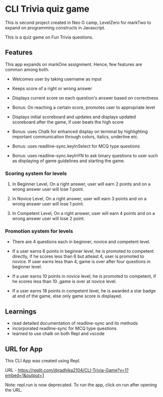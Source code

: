 # CLI Trivia quiz game 

This is second project created in Neo G camp, LevelZero for markTwo to expand on programming constructs in Javascript.

This is a quiz game on Fun Trivia questions. 

## Features

This app expands on markOne assignment. Hence, few features are common among both.

- Welcomes user by taking username as input

- Keeps score of a right or wrong answer

- Displays current score on each question's answer based on correctness

- Bonus: On reaching a certain score, promotes user to appropriate level

- Displays initial scoreboard and updates and displays updated scoreboard after the game, if user beats the high score

- Bonus: uses Chalk for enhanced display on terminal by highlighting important communication through colors, italics, underline etc.

- Bonus: uses readline-sync.keyInSelect for MCQ type questions

- Bonus: uses readline-sync.keyInYN to ask binary questions to user such as displaying of game guidelines and starting the game.

### Scoring system for levels

1. In Beginner Level, On a right answer, user will earn 2 points and on a wrong answer user will lose 1 point.

2. In Novice Level, On a right answer, user will earn 3 points and on a wrong answer user will lose 1 point.

3. In Competent Level, On a right answer, user will earn 4 points and on a wrong answer user will lose 2 point.


### Promotion system for levels

- There are 4 questions each in beginner, novice and competent level.

- If a user earns 6 points in beginner level, he is promoted to competent directly, if he scores less than 6 but atleast 4, user is promoted to novice. If user earns less than 4, game is over after four questions in beginner level.

- If a user earns 10 points in novice level, he is promoted to competent, if he scores less than 10 ,game is over at novice level.

- If a user earns 18 points in competent level, he is awarded a star badge at end of the game, else only game score is displayed.

## Learnings


- read detailed documentation of readline-sync and its methods
- incorporated readline-sync for MCQ type questions
- learned to use chalk on both Repl and vscode



## URL for App


This CLI App was created using Repl.

URL - https://replit.com/@radhika2104/CLI-Trivia-Game?v=1?embed=1&output=1

Note: repl.run is now deprecated. To run the app, click on run after opening the URL.

